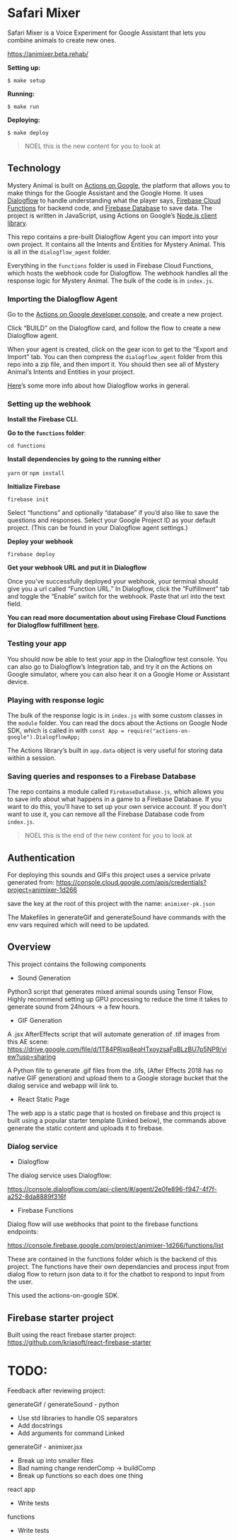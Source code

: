 # Safari Mixer

Safari Mixer is a Voice Experiment for Google Assistant that lets you combine animals to create new ones.

https://animixer.beta.rehab/

**Setting up:**

```
$ make setup
```

**Running:**

```
$ make run
```

**Deploying:**

```
$ make deploy
```

> NOEL this is the new content for you to look at

## Technology

Mystery Animal is built on [Actions on Google](https://developers.google.com/actions/), the platform that allows you to make things for the Google Assistant and the Google Home. It uses [Dialogflow](https://dialogflow.com/) to handle understanding what the player says, [Firebase Cloud Functions](https://firebase.google.com/docs/functions/) for backend code, and [Firebase Database](https://firebase.google.com/docs/database/) to save data. The project is written in JavaScript, using Actions on Google’s [Node.js client library](https://developers.google.com/actions/nodejs-client-library-release-notes).

This repo contains a pre-built Dialogflow Agent you can import into your own project. It contains all the Intents and Entities for Mystery Animal. This is all in the `dialogflow_agent` folder.

Everything in the `functions` folder is used in Firebase Cloud Functions, which hosts the webhook code for Dialogflow. The webhook handles all the response logic for Mystery Animal. The bulk of the code is in `index.js`.

### Importing the Dialogflow Agent

Go to the [Actions on Google developer console](https://actions-console.corp.google.com/), and create a new project.

Click “BUILD” on the Dialogflow card, and follow the flow to create a new Dialogflow agent.

When your agent is created, click on the gear icon to get to the “Export and Import” tab. You can then compress the `dialogflow_agent` folder from this repo into a zip file, and then import it. You should then see all of Mystery Animal’s Intents and Entities in your project.

[Here](https://dialogflow.com/docs/getting-started/basics)’s some more info about how Dialogflow works in general.

### Setting up the webhook

**Install the Firebase CLI.**

**Go to the `functions` folder**:

`cd functions`

**Install dependencies by going to the running either**

`yarn` or `npm install`

**Initialize Firebase**

`firebase init`

Select “functions” and optionally “database” if you’d also like to save the questions and responses.
Select your Google Project ID as your default project. (This can be found in your Dialogflow agent settings.)

**Deploy your webhook**

`firebase deploy`

**Get your webhook URL and put it in Dialogflow**

Once you’ve successfully deployed your webhook, your terminal should give you a url called “Function URL.” In Dialogflow, click the “Fulfillment” tab and toggle the “Enable” switch for the webhook. Paste that url into the text field.

**You can read more documentation about using Firebase Cloud Functions for Dialogflow fulfillment [here](https://dialogflow.com/docs/how-tos/getting-started-fulfillment).**

### Testing your app

You should now be able to test your app in the Dialogflow test console. You can also go to Dialogflow’s Integration tab, and try it on the Actions on Google simulator, where you can also hear it on a Google Home or Assistant device.

### Playing with response logic

The bulk of the response logic is in `index.js` with some custom classes in the `module` folder. You can read the docs about the Actions on Google Node SDK, which is called in with `const App = require("actions-on-google").DialogflowApp;`

The Actions library’s built in `app.data` object is very useful for storing data within a session.

### Saving queries and responses to a Firebase Database

The repo contains a module called `FirebaseDatabase.js`, which allows you to save info about what happens in a game to a Firebase Database. If you want to do this, you’ll have to set up your own service account. If you don’t want to use it, you can remove all the Firebase Database code from `index.js`.

> NOEL this is the end of the new content for you to look at

## Authentication

For deploying this sounds and GIFs this project uses a service private generated from:
https://console.cloud.google.com/apis/credentials?project=animixer-1d266

save the key at the root of this project with the name:
`animixer-pk.json`

The Makefiles in generateGif and generateSound have commands with the env vars required which will need to be updated.

## Overview

This project contains the following components

- Sound Generation

Python3 script that generates mixed animal sounds using Tensor Flow, Highly recommend
setting up GPU processing to reduce the time it takes to generate sound from 24hours ->
a few hours.

- GIF Generation

A .jsx AfterEffects script that will automate generation of .tif images from this AE
scene: https://drive.google.com/file/d/1T84PRjxq8eqHTxoyzsaFqBLzBU7p5NP9/view?usp=sharing

A Python file to generate .gif files from the .tifs, (After Effects 2018 has no native GIF generation) and upload them to a Google storage bucket that the dialog service and webapp will link to.

- React Static Page

The web app is a static page that is hosted on firebase and this project is built using a
popular starter template (Linked below), the commands above generate the static content and uploads it to
firebase.

### Dialog service

- Dialogflow

The dialog service uses Dialogflow:

https://console.dialogflow.com/api-client/#/agent/2e0fe896-f947-4f7f-a252-8da8889f316f

- Firebase Functions

Dialog flow will use webhooks that point to the firebase functions endpoints:

https://console.firebase.google.com/project/animixer-1d266/functions/list

These are contained in the functions folder which is the backend of this project. The
functions have their own dependancies and process input from dialog flow to return json
data to it for the chatbot to respond to input from the user.

This used the actions-on-google SDK.

## Firebase starter project

Built using the react firebase starter project: https://github.com/kriasoft/react-firebase-starter

# TODO:

Feedback after reviewing project:

generateGif / generateSound - python

- Use std libraries to handle OS separators
- Add docstrings
- Add arguments for command Linked

generateGif - animixer.jsx

- Break up into smaller files
- Bad naming change renderComp -> buildComp
- Break up functions so each does one thing

react app

- Write tests

functions

- Write tests
